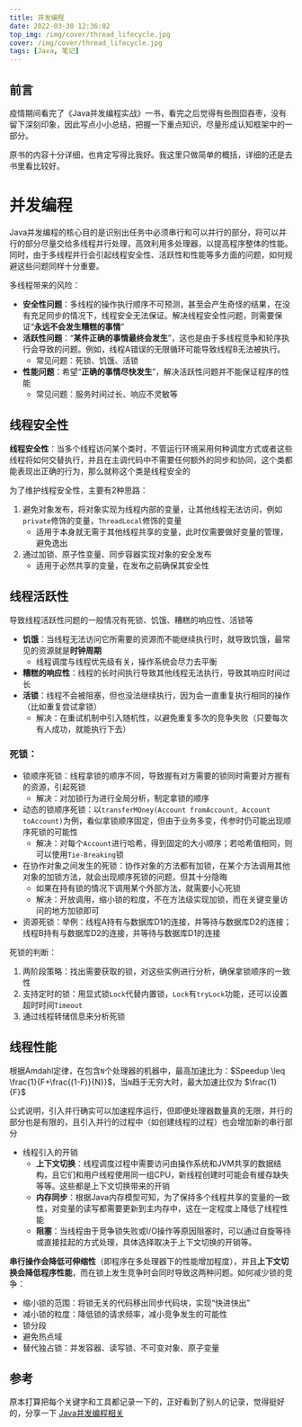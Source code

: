 ```yaml
---
title: 并发编程
date: 2022-03-30 12:36:02
top_img: /img/cover/thread_lifecycle.jpg
cover: /img/cover/thread_lifecycle.jpg
tags: [Java, 笔记]
---
```


## 前言
疫情期间看完了《Java并发编程实战》一书，看完之后觉得有些囫囵吞枣，没有留下深刻印象，因此写点小小总结，把握一下重点知识，尽量形成认知框架中的一部分。

原书的内容十分详细，也肯定写得比我好。我这里只做简单的概括，详细的还是去书里看比较好。

# 并发编程
Java并发编程的核心目的是识别出任务中必须串行和可以并行的部分，将可以并行的部分尽量交给多线程并行处理，高效利用多处理器，以提高程序整体的性能。同时，由于多线程并行会引起线程安全性、活跃性和性能等多方面的问题，如何规避这些问题同样十分重要。

多线程带来的风险：
+ **安全性问题**：多线程的操作执行顺序不可预测，甚至会产生奇怪的结果，在没有充足同步的情况下，线程安全无法保证。解决线程安全性问题，则需要保证“**永远不会发生糟糕的事情**”
+ **活跃性问题**：“**某件正确的事情最终会发生**”，这也是由于多线程竞争和轮序执行会导致的问题。例如，线程A错误的无限循环可能导致线程B无法被执行。
    + 常见问题：死锁、饥饿、活锁
+ **性能问题**：希望“**正确的事情尽快发生**”，解决活跃性问题并不能保证程序的性能
    + 常见问题：服务时间过长、响应不灵敏等

## 线程安全性
**线程安全性**：当多个线程访问某个类时，不管运行环境采用何种调度方式或者这些线程将如何交替执行，并且在主调代码中不需要任何额外的同步和协同，这个类都能表现出正确的行为，那么就称这个类是线程安全的

为了维护线程安全性，主要有2种思路：
1. 避免对象发布，将对象实现为线程内部的变量，让其他线程无法访问，例如`private`修饰的变量，`ThreadLocal`修饰的变量
    + 适用于本身就无需于其他线程共享的变量，此时仅需要做好变量的管理，避免逸出
2. 通过加锁、原子性变量、同步容器实现对象的安全发布
    + 适用于必然共享的变量，在发布之前确保其安全性

## 线程活跃性
导致线程活跃性问题的一般情况有死锁、饥饿、糟糕的响应性、活锁等

+ **饥饿**：当线程无法访问它所需要的资源而不能继续执行时，就导致饥饿，最常见的资源就是**时钟周期**
    + 线程调度与线程优先级有关，操作系统会尽力去平衡
+ **糟糕的响应性**：线程的长时间执行导致其他线程无法执行，导致其响应时间过长
+ **活锁**：线程不会被阻塞，但也没法继续执行，因为会一直重复执行相同的操作（比如重复尝试拿锁）
    + 解决：在重试机制中引入随机性，以避免重复多次的竞争失败（只要每次有人成功，就能执行下去）

### 死锁：
+ 锁顺序死锁：线程拿锁的顺序不同，导致握有对方需要的锁同时需要对方握有的资源，引起死锁
    + 解决：对加锁行为进行全局分析，制定拿锁的顺序
+ 动态的锁顺序死锁：以`transferMOney(Account fromAccount, Account toAccount)`为例，看似拿锁顺序固定，但由于业务多变，传参时仍可能出现顺序死锁的可能性
    + 解决：对每个`Account`进行哈希，得到固定的大小顺序；若哈希值相同，则可以使用`Tie-Breaking`锁
+ 在协作对象之间发生的死锁：协作对象的方法都有加锁，在某个方法调用其他对象的加锁方法，就会出现顺序死锁的问题，但其十分隐晦
    + 如果在持有锁的情况下调用某个外部方法，就需要小心死锁
    + 解决：开放调用，缩小锁的粒度，不在方法级实现加锁，而在关键变量访问的地方加锁即可
+ 资源死锁：举例：线程A持有与数据库D1的连接，并等待与数据库D2的连接；线程B持有与数据库D2的连接，并等待与数据库D1的连接

死锁的判断：
1. 两阶段策略：找出需要获取的锁，对这些实例进行分析，确保拿锁顺序的一致性
2. 支持定时的锁：用显式锁`Lock`代替内置锁，`Lock`有`tryLock`功能，还可以设置超时时间`Timeout`
3. 通过线程转储信息来分析死锁

## 线程性能
根据Amdahl定律，在包含`N`个处理器的机器中，最高加速比为：$Speedup \leq \frac{1}{F+\frac{(1-F)}{N}}$，当`N`趋于无穷大时，最大加速比仅为 $\frac{1}{F}$

公式说明，引入并行确实可以加速程序运行，但即便处理器数量真的无限，并行的部分也是有限的，且引入并行的过程中（如创建线程的过程）也会增加新的串行部分

+ 线程引入的开销
    + **上下文切换**：线程调度过程中需要访问由操作系统和JVM共享的数据结构，且它们和用户线程使用同一组CPU，新线程创建时可能会有缓存缺失等等。这些都是上下文切换带来的开销
    + **内存同步**：根据Java内存模型可知，为了保持多个线程共享的变量的一致性，对变量的读写都需要更新到主内存中，这在一定程度上降低了线程性能
    + **阻塞**：当线程由于竞争锁失败或I/O操作等原因阻塞时，可以通过自旋等待或直接挂起的方式处理，具体选择取决于上下文切换的开销等。

**串行操作会降低可伸缩性**（即程序在多处理器下的性能增加程度），并且**上下文切换会降低程序性能**，而在锁上发生竞争时会同时导致这两种问题。如何减少锁的竞争：
+ 缩小锁的范围：将锁无关的代码移出同步代码块，实现“快进快出”
+ 减小锁的粒度：降低锁的请求频率，减小竞争发生的可能性
+ 锁分段
+ 避免热点域
+ 替代独占锁：并发容器、读写锁、不可变对象、原子变量

## 参考
原本打算把每个关键字和工具都记录一下的，正好看到了别人的记录，觉得挺好的，分享一下
[Java并发编程相关](https://github.com/CL0610/Java-concurrency)